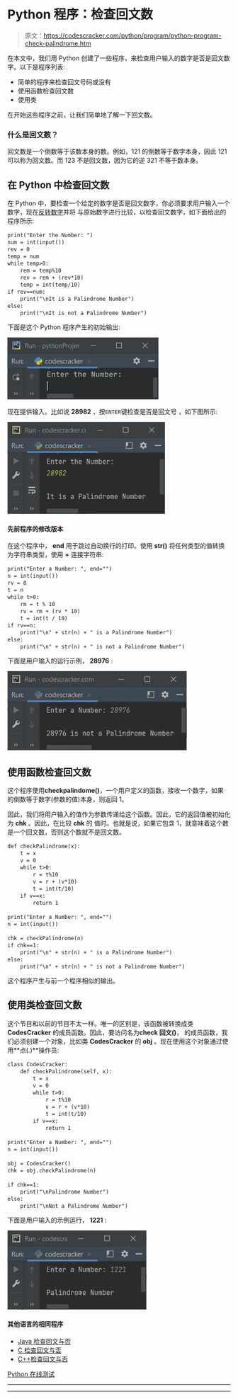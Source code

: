 # Python 程序：检查回文数

> 原文：<https://codescracker.com/python/program/python-program-check-palindrome.htm>

在本文中，我们用 Python 创建了一些程序，来检查用户输入的数字是否是回文数字。以下是程序列表:

*   简单的程序来检查回文号码或没有
*   使用函数检查回文数
*   使用类

在开始这些程序之前，让我们简单地了解一下回文数。

### 什么是回文数？

回文数是一个倒数等于该数本身的数。例如，121 的倒数等于数字本身，因此 121 可以称为回文数。而 123 不是回文数，因为它的逆 321 不等于数本身。

## 在 Python 中检查回文数

在 Python 中，要检查一个给定的数字是否是回文数字，你必须要求用户输入一个数字，现在[反转数字](/python/program/python-program-find-reverse-of-number.htm)并将 与原始数字进行比较，以检查回文数字，如下面给出的程序所示:

```
print("Enter the Number: ")
num = int(input())
rev = 0
temp = num
while temp>0:
    rem = temp%10
    rev = rem + (rev*10)
    temp = int(temp/10)
if rev==num:
    print("\nIt is a Palindrome Number")
else:
    print("\nIt is not a Palindrome Number")
```

下面是这个 Python 程序产生的初始输出:

![check palindrome number python](img/7a7353884ffd68470fad54630dfdd92a.png)

现在提供输入，比如说 **28982** ，按`ENTER`键检查是否是回文号 ，如下图所示:

![check palindrome or not python](img/6da2242b897081ba07529c0252fe2c37.png)

#### 先前程序的修改版本

在这个程序中， **end** 用于跳过自动换行的打印。使用 **str()** 将任何类型的值转换为字符串类型，使用 **+** 连接字符串:

```
print("Enter a Number: ", end="")
n = int(input())
rv = 0
t = n
while t>0:
    rm = t % 10
    rv = rm + (rv * 10)
    t = int(t / 10)
if rv==n:
    print("\n" + str(n) + " is a Palindrome Number")
else:
    print("\n" + str(n) + " is not a Palindrome Number")
```

下面是用户输入的运行示例， **28976** :

![check palindrome python](img/04d65201cc498e4dfc32bddd9c4f5092.png)

## 使用函数检查回文数

这个程序使用**checkpalindome()**，一个用户定义的函数，接收一个数字，如果 的倒数等于数字(参数的值)本身，则返回 1。

因此，我们将用户输入的值作为参数传递给这个函数。因此，它的返回值被初始化为 **chk** 。因此，在比较 **chk** 的 值时。也就是说，如果它包含 1，就意味着这个数是一个回文数，否则这个数就不是回文数。

```
def checkPalindrome(x):
    t = x
    v = 0
    while t>0:
        r = t%10
        v = r + (v*10)
        t = int(t/10)
    if v==x:
        return 1

print("Enter a Number: ", end="")
n = int(input())

chk = checkPalindrome(n)
if chk==1:
    print("\n" + str(n) + " is a Palindrome Number")
else:
    print("\n" + str(n) + " is not a Palindrome Number")
```

这个程序产生与前一个程序相似的输出。

## 使用类检查回文数

这个节目和以前的节目不太一样。唯一的区别是，该函数被转换成类 **CodesCracker** 的成员函数。因此，要访问名为**check 回文()**， 的成员函数，我们必须创建一个对象，比如类 **CodesCracker** 的 **obj** 。现在使用这个对象通过使用**点(.)**操作员:

```
class CodesCracker:
    def checkPalindrome(self, x):
        t = x
        v = 0
        while t>0:
            r = t%10
            v = r + (v*10)
            t = int(t/10)
        if v==x:
            return 1

print("Enter a Number: ", end="")
n = int(input())

obj = CodesCracker()
chk = obj.checkPalindrome(n)

if chk==1:
    print("\nPalindrome Number")
else:
    print("\nNot a Palindrome Number")
```

下面是用户输入的示例运行， **1221** :

![python check palindrome number](img/1b30c2ab7cb7a2dbfadde1b48a2e1093.png)

#### 其他语言的相同程序

*   [Java 检查回文与否](/java/program/java-program-check-palindrome.htm)
*   [C 检查回文与否](/c/program/c-program-palindrome-number.htm)
*   [C++检查回文与否](/cpp/program/cpp-program-palindrome-number.htm)

[Python 在线测试](/exam/showtest.php?subid=10)

* * *

* * *